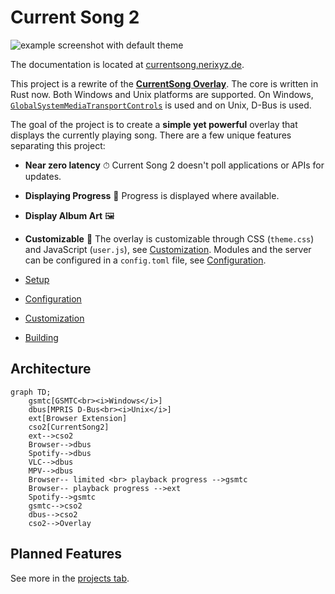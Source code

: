# Current Song 2

![example screenshot with default theme](https://github.com/Nerixyz/current-song2/assets/19953266/9b2ac5cd-4135-4eea-8383-bc738c865da9)

The documentation is located at [currentsong.nerixyz.de](https://currentsong.nerixyz.de).

This project is a rewrite of the [**CurrentSong Overlay**](https://github.com/Nerixyz/current-song-overlay). The core is
written in Rust now. Both Windows and Unix platforms are supported. On Windows, [`GlobalSystemMediaTransportControls`](https://docs.microsoft.com/uwp/api/windows.media.control) is used and on Unix, D-Bus is used.

The goal of the project is to create a **simple yet powerful** overlay that displays the currently playing song. There
are a few unique features separating this project:

- **Near zero latency** ⏱ Current Song 2 doesn't poll applications or APIs for updates.
- **Displaying Progress** 💯 Progress is displayed where available.
- **Display Album Art** 🖼
- **Customizable** 🔧 The overlay is customizable through CSS (`theme.css`) and JavaScript (`user.js`), see [Customization]. Modules and the server can be configured in
  a `config.toml` file, see [Configuration].

- [Setup](https://currentsong.nerixyz.de/#getting-started)
- [Configuration]
- [Customization]
- [Building](https://currentsong.nerixyz.de/Building)

## Architecture

```mermaid
graph TD;
    gsmtc[GSMTC<br><i>Windows</i>]
    dbus[MPRIS D-Bus<br><i>Unix</i>]
    ext[Browser Extension]
    cso2[CurrentSong2]
    ext-->cso2
    Browser-->dbus
    Spotify-->dbus
    VLC-->dbus
    MPV-->dbus
    Browser-- limited <br> playback progress -->gsmtc
    Browser-- playback progress -->ext
    Spotify-->gsmtc
    gsmtc-->cso2
    dbus-->cso2
    cso2-->Overlay
```

## Planned Features

See more in the [projects tab](https://github.com/Nerixyz/current-song2/projects/1).

[Customization]: https://currentsong.nerixyz.de/Customization
[Configuration]: https://currentsong.nerixyz.de/Configuration
